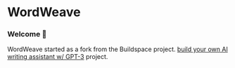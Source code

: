 # WordWeave 
### Welcome 👋
WordWeave started as a fork from the Buildspace project. [build your own AI writing assistant w/ GPT-3](https://buildspace.so/builds/ai-writer) project.
